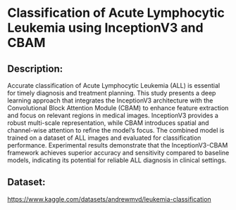 # Classification of Acute Lymphocytic Leukemia using InceptionV3 and CBAM

## Description:
Accurate classification of Acute Lymphocytic Leukemia (ALL) is essential for timely diagnosis and treatment planning. This study presents a deep learning approach that integrates the InceptionV3 architecture with the Convolutional Block Attention Module (CBAM) to enhance feature extraction and focus on relevant regions in medical images. InceptionV3 provides a robust multi-scale representation, while CBAM introduces spatial and channel-wise attention to refine the model’s focus. The combined model is trained on a dataset of ALL images and evaluated for classification performance. Experimental results demonstrate that the InceptionV3-CBAM framework achieves superior accuracy and sensitivity compared to baseline models, indicating its potential for reliable ALL diagnosis in clinical settings.

## Dataset:
https://www.kaggle.com/datasets/andrewmvd/leukemia-classification

